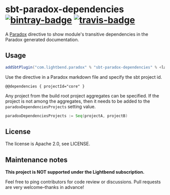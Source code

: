 # sbt-paradox-dependencies [![bintray-badge][]][bintray] [![travis-badge][]][travis]

A [Paradox](https://github.com/lightbend/paradox/) directive to show module's transitive dependencies in the Paradox generated documentation.

## Usage

```scala
addSbtPlugin("com.lightbend.paradox" % "sbt-paradox-dependencies" % <latest>)
```

Use the directive in a Paradox markdown file and specify the sbt project id.

```
@@dependencies { projectId="core" }
```

Any project from the build root project aggregates can be specified. If the project is not among the aggregates, then it needs
to be added to the `paradoxDependenciesProjects` setting value.

```scala
paradoxDependenciesProjects := Seq(projectA, projectB)
```

## License

The license is Apache 2.0, see LICENSE.

## Maintenance notes

**This project is NOT supported under the Lightbend subscription.**

Feel free to ping contributors for code review or discussions. Pull requests are very welcome–thanks in advance!

[bintray]:               https://bintray.com/sbt/sbt-plugin-releases/sbt-paradox-dependencies
[bintray-badge]:         https://api.bintray.com/packages/sbt/sbt-plugin-releases/sbt-paradox-dependencies/images/download.svg
[travis]:                https://travis-ci.com/lightbend/sbt-paradox-dependencies
[travis-badge]:          https://travis-ci.com/lightbend/sbt-paradox-dependencies.svg?branch=master

